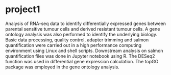 # project1
Analysis of RNA-seq data to identify differentially expressed genes between parental sensitive tumour cells and derived resistant tumour cells. A gene ontology analysis was also performed to identify the underlying biology.
Basic data processing, quality control, adapter trimming and  salmon quantification were carried out in a high performance computing environment using Linux and shell scripts.
Downstream analysis on salmon quantification files was done in Jupyter notebook using R. The DESeq2 function was used in differential gene expression calculation.  The topGO package was employed in the gene ontology analysis.  
